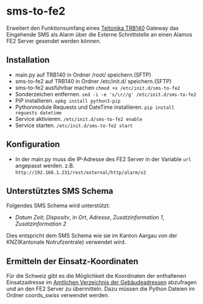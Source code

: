 # sms-to-fe2
Erweitert den Funktionsumfang eines [Teltonika TRB140](https://teltonika-networks.com/products/gateways/trb140) Gateway das Eingehende SMS als Alarm über die Externe Schnittstelle an einen Alamos FE2 Server gesendet werden können.

## Installation 
- main.py auf TRB140 in Ordner /root/ speichern.(SFTP)
- sms-to-fe2 auf TRB140 in Ordner /etc/init.d/ speichern.(SFTP)
- sms-to-fe2 ausführbar machen ```chmod +x /etc/init.d/sms-to-fe2```
- Sonderzeichen entfernen. ```sed -i -e 's/\r//g' /etc/init.d/sms-to-fe2```
- PiP installieren. ```opkg install python3-pip```
- Pythonmodule Requests und DateTime installieren. ```pip install reguests datetime``` 
- Service aktivieren. ```/etc/init.d/sms-to-fe2 enable```
- Service starten. ```/etc/init.d/sms-to-fe2 start```

## Konfiguration
- In der main.py muss die IP-Adresse des FE2 Server in der Variable ```url``` angepasst werden.
  z.B. ```http://192.168.1.231/rest/external/http/alarm/v2```

## Unterstütztes SMS Schema 
Folgendes SMS Schema wird unterstützt:
- *Datum Zeit*; *Dispositv*, in *Ort*, *Adresse*, *Zusatzinformation 1*, *Zusatzinformation 2*<br>

Dies entspricht dem SMS Schema wie sie im Kanton Aargau von der KNZ(Kantonale Notrufzentrale) verwendet wird.

## Ermitteln der Einsatz-Koordinaten
Für die Schweiz gibt es die Möglichkeit die Koordinaten der enthaltenen Einsatzadresse im [Amtlichen Verzeichnis der Gebäudeadressen](https://www.swisstopo.admin.ch/de/geodata/amtliche-verzeichnisse/gebaeudeadressenverzeichnis.html) abzufragen und an den FE2 Server zu übermitteln.
Dazu müssen die Python Dateien im Ordner coords_swiss verwendet werden. 
